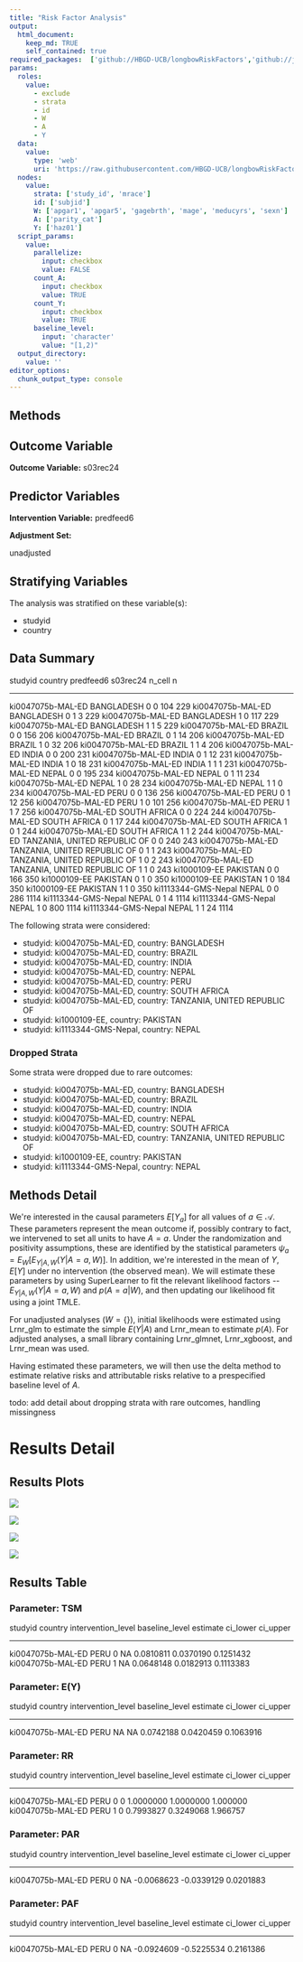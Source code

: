 ```yaml
---
title: "Risk Factor Analysis"
output: 
  html_document:
    keep_md: TRUE
    self_contained: true
required_packages:  ['github://HBGD-UCB/longbowRiskFactors','github://jeremyrcoyle/skimr@vector_types', 'github://tlverse/delayed']
params:
  roles:
    value:
      - exclude
      - strata
      - id
      - W
      - A
      - Y
  data: 
    value: 
      type: 'web'
      uri: 'https://raw.githubusercontent.com/HBGD-UCB/longbowRiskFactors/master/inst/sample_data/birthwt_data.rdata'
  nodes:
    value:
      strata: ['study_id', 'mrace']
      id: ['subjid']
      W: ['apgar1', 'apgar5', 'gagebrth', 'mage', 'meducyrs', 'sexn']
      A: ['parity_cat']
      Y: ['haz01']
  script_params:
    value:
      parallelize:
        input: checkbox
        value: FALSE
      count_A:
        input: checkbox
        value: TRUE
      count_Y:
        input: checkbox
        value: TRUE        
      baseline_level:
        input: 'character'
        value: "[1,2)"
  output_directory:
    value: ''
editor_options: 
  chunk_output_type: console
---
```








## Methods
## Outcome Variable

**Outcome Variable:** s03rec24

## Predictor Variables

**Intervention Variable:** predfeed6

**Adjustment Set:**

unadjusted

## Stratifying Variables

The analysis was stratified on these variable(s):

* studyid
* country

## Data Summary

studyid               country                        predfeed6    s03rec24   n_cell      n
--------------------  -----------------------------  ----------  ---------  -------  -----
ki0047075b-MAL-ED     BANGLADESH                     0                   0      104    229
ki0047075b-MAL-ED     BANGLADESH                     0                   1        3    229
ki0047075b-MAL-ED     BANGLADESH                     1                   0      117    229
ki0047075b-MAL-ED     BANGLADESH                     1                   1        5    229
ki0047075b-MAL-ED     BRAZIL                         0                   0      156    206
ki0047075b-MAL-ED     BRAZIL                         0                   1       14    206
ki0047075b-MAL-ED     BRAZIL                         1                   0       32    206
ki0047075b-MAL-ED     BRAZIL                         1                   1        4    206
ki0047075b-MAL-ED     INDIA                          0                   0      200    231
ki0047075b-MAL-ED     INDIA                          0                   1       12    231
ki0047075b-MAL-ED     INDIA                          1                   0       18    231
ki0047075b-MAL-ED     INDIA                          1                   1        1    231
ki0047075b-MAL-ED     NEPAL                          0                   0      195    234
ki0047075b-MAL-ED     NEPAL                          0                   1       11    234
ki0047075b-MAL-ED     NEPAL                          1                   0       28    234
ki0047075b-MAL-ED     NEPAL                          1                   1        0    234
ki0047075b-MAL-ED     PERU                           0                   0      136    256
ki0047075b-MAL-ED     PERU                           0                   1       12    256
ki0047075b-MAL-ED     PERU                           1                   0      101    256
ki0047075b-MAL-ED     PERU                           1                   1        7    256
ki0047075b-MAL-ED     SOUTH AFRICA                   0                   0      224    244
ki0047075b-MAL-ED     SOUTH AFRICA                   0                   1       17    244
ki0047075b-MAL-ED     SOUTH AFRICA                   1                   0        1    244
ki0047075b-MAL-ED     SOUTH AFRICA                   1                   1        2    244
ki0047075b-MAL-ED     TANZANIA, UNITED REPUBLIC OF   0                   0      240    243
ki0047075b-MAL-ED     TANZANIA, UNITED REPUBLIC OF   0                   1        1    243
ki0047075b-MAL-ED     TANZANIA, UNITED REPUBLIC OF   1                   0        2    243
ki0047075b-MAL-ED     TANZANIA, UNITED REPUBLIC OF   1                   1        0    243
ki1000109-EE          PAKISTAN                       0                   0      166    350
ki1000109-EE          PAKISTAN                       0                   1        0    350
ki1000109-EE          PAKISTAN                       1                   0      184    350
ki1000109-EE          PAKISTAN                       1                   1        0    350
ki1113344-GMS-Nepal   NEPAL                          0                   0      286   1114
ki1113344-GMS-Nepal   NEPAL                          0                   1        4   1114
ki1113344-GMS-Nepal   NEPAL                          1                   0      800   1114
ki1113344-GMS-Nepal   NEPAL                          1                   1       24   1114


The following strata were considered:

* studyid: ki0047075b-MAL-ED, country: BANGLADESH
* studyid: ki0047075b-MAL-ED, country: BRAZIL
* studyid: ki0047075b-MAL-ED, country: INDIA
* studyid: ki0047075b-MAL-ED, country: NEPAL
* studyid: ki0047075b-MAL-ED, country: PERU
* studyid: ki0047075b-MAL-ED, country: SOUTH AFRICA
* studyid: ki0047075b-MAL-ED, country: TANZANIA, UNITED REPUBLIC OF
* studyid: ki1000109-EE, country: PAKISTAN
* studyid: ki1113344-GMS-Nepal, country: NEPAL

### Dropped Strata

Some strata were dropped due to rare outcomes:

* studyid: ki0047075b-MAL-ED, country: BANGLADESH
* studyid: ki0047075b-MAL-ED, country: BRAZIL
* studyid: ki0047075b-MAL-ED, country: INDIA
* studyid: ki0047075b-MAL-ED, country: NEPAL
* studyid: ki0047075b-MAL-ED, country: SOUTH AFRICA
* studyid: ki0047075b-MAL-ED, country: TANZANIA, UNITED REPUBLIC OF
* studyid: ki1000109-EE, country: PAKISTAN
* studyid: ki1113344-GMS-Nepal, country: NEPAL

## Methods Detail

We're interested in the causal parameters $E[Y_a]$ for all values of $a \in \mathcal{A}$. These parameters represent the mean outcome if, possibly contrary to fact, we intervened to set all units to have $A=a$. Under the randomization and positivity assumptions, these are identified by the statistical parameters $\psi_a=E_W[E_{Y|A,W}(Y|A=a,W)]$.  In addition, we're interested in the mean of $Y$, $E[Y]$ under no intervention (the observed mean). We will estimate these parameters by using SuperLearner to fit the relevant likelihood factors -- $E_{Y|A,W}(Y|A=a,W)$ and $p(A=a|W)$, and then updating our likelihood fit using a joint TMLE.

For unadjusted analyses ($W=\{\}$), initial likelihoods were estimated using Lrnr_glm to estimate the simple $E(Y|A)$ and Lrnr_mean to estimate $p(A)$. For adjusted analyses, a small library containing Lrnr_glmnet, Lrnr_xgboost, and Lrnr_mean was used.

Having estimated these parameters, we will then use the delta method to estimate relative risks and attributable risks relative to a prespecified baseline level of $A$.

todo: add detail about dropping strata with rare outcomes, handling missingness







# Results Detail

## Results Plots
![](/tmp/2d36ffc7-fb20-46b8-a6e8-45da76dfb9f9/REPORT_files/figure-html/plot_tsm-1.png)<!-- -->

![](/tmp/2d36ffc7-fb20-46b8-a6e8-45da76dfb9f9/REPORT_files/figure-html/plot_rr-1.png)<!-- -->



![](/tmp/2d36ffc7-fb20-46b8-a6e8-45da76dfb9f9/REPORT_files/figure-html/plot_paf-1.png)<!-- -->

![](/tmp/2d36ffc7-fb20-46b8-a6e8-45da76dfb9f9/REPORT_files/figure-html/plot_par-1.png)<!-- -->

## Results Table

### Parameter: TSM


studyid             country   intervention_level   baseline_level     estimate    ci_lower    ci_upper
------------------  --------  -------------------  ---------------  ----------  ----------  ----------
ki0047075b-MAL-ED   PERU      0                    NA                0.0810811   0.0370190   0.1251432
ki0047075b-MAL-ED   PERU      1                    NA                0.0648148   0.0182913   0.1113383


### Parameter: E(Y)


studyid             country   intervention_level   baseline_level     estimate    ci_lower    ci_upper
------------------  --------  -------------------  ---------------  ----------  ----------  ----------
ki0047075b-MAL-ED   PERU      NA                   NA                0.0742188   0.0420459   0.1063916


### Parameter: RR


studyid             country   intervention_level   baseline_level     estimate    ci_lower   ci_upper
------------------  --------  -------------------  ---------------  ----------  ----------  ---------
ki0047075b-MAL-ED   PERU      0                    0                 1.0000000   1.0000000   1.000000
ki0047075b-MAL-ED   PERU      1                    0                 0.7993827   0.3249068   1.966757


### Parameter: PAR


studyid             country   intervention_level   baseline_level      estimate     ci_lower    ci_upper
------------------  --------  -------------------  ---------------  -----------  -----------  ----------
ki0047075b-MAL-ED   PERU      0                    NA                -0.0068623   -0.0339129   0.0201883


### Parameter: PAF


studyid             country   intervention_level   baseline_level      estimate     ci_lower    ci_upper
------------------  --------  -------------------  ---------------  -----------  -----------  ----------
ki0047075b-MAL-ED   PERU      0                    NA                -0.0924609   -0.5225534   0.2161386
